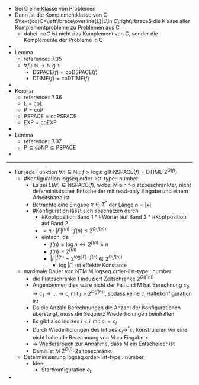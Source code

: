 - Sei C eine Klasse von Problemen
- Dann ist die Komplementklasse von C $\text{co}C=\left\lbrace\overline{L}|L\in C\right\rbrace$ die Klasse aller Komplementprobleme zu Problemen aus C
	- dabei: $\text{co}C$ ist nicht das Komplement von C, sonder die Komplemente der Probleme in C
-
- Lemma
	- reference:: 7.35
	- $\forall f:\mathbb{N}\rightarrow\mathbb{N}$ gilt
		- $\text{DSPACE}\left(f\right)=\text{coDSPACE}\left(f\right)$
		- $\text{DTIME}\left(f\right)=\text{coDTIME}\left(f\right)$
-
- Korollar
	- reference:: 7.36
	- $\text{L}=\text{coL}$
	- $\text{P}=\text{coP}$
	- $\text{PSPACE}=\text{coPSPACE}$
	- $\text{EXP}=\text{coEXP}$
-
- Lemma
	- reference:: 7.37
	- $\text{P}\subseteq\text{coNP}\subseteq\text{PSPACE}$
-
- ---
- Für jede Funktion $\forall n\in\mathbb{N}:f>\log n$ gilt $\text{NSPACE}\left(f\right)=\text{DTIME}\left(2^{O\left(f\right)}\right)$
	- \#Konfiguration
	  logseq.order-list-type:: number
		- Es sei $L\left(M\right)\in\text{NSPACE}\left(f\right)$, wobei M ein f-platzbeschränkter, nicht deterministischer Entscheider mit read-only Eingabe und einem Arbeitsband ist
		- Betrachte eine Eingabe $x\in\Sigma^{\ast}$ der Länge $n=\left|x\right|$
		- \#Konfiguration lässt sich abschätzen durch
			- \#Kopfposition Band 1 * \#Wörter auf Band 2 * \#Kopfposition auf Band 2
			- $=n\cdot\left|\Gamma\right|^{f\left(n\right)}\cdot f\left(n\right)\leq2^{O\left(f\left(n\right)\right)}$
			- einfach, da
				- $f\left(n\right)\geq\log n\Leftrightarrow2^{f\left(n\right)}\geq n$
				- $f\left(n\right)\leq2^{f\left(n\right)}$
				- $\left|\Gamma\right|^{f\left(n\right)}=2^{\log\left|\Gamma\right|\cdot f\left(n\right)}\in2^{O\left(f\left(n\right)\right)}$
					- $\log\left|\Gamma\right|$ ist effektiv Konstante
	- maximale Dauer von NTM M
	  logseq.order-list-type:: number
		- die Platzschranke f induziert Zeitschranke $2^{O\left(f\left(n\right)\right)}$
		- Angenommen dies wäre nicht der Fall und M hat Berechnung $c_0\rightarrow c_1\rightarrow...\rightarrow c_{j}$ mit $j>2^{O\left(f\left(n\right)\right)}$, sodass keine $c_{i}$ Haltekonfiguration ist
		- Da die Anzahl Berechnungen die Anzahl der Konfigurationen übersteigt, muss die Sequenz Wiederholungen beinhalten
		- Es gibt also indizes $i<i^{\prime}$ mit $c_{i}=c_{i}^{\prime}$
		- Durch Wiederholungen des Infixes $c_{i}\rightarrow^{\ast}c_{i^{\prime}}$ konstruieren wir eine nicht haltende Berechnung von M zu Eingabe x
		- => Wiedersrpuch zur Annahme, dass M ein Entscheider ist
		- Damit ist M $2^{O\left(f\right)}$-Zeitbeschränkt
	- Determinisierung
	  logseq.order-list-type:: number
		- Idee
			- Startkonfiguration $c_0$
-
